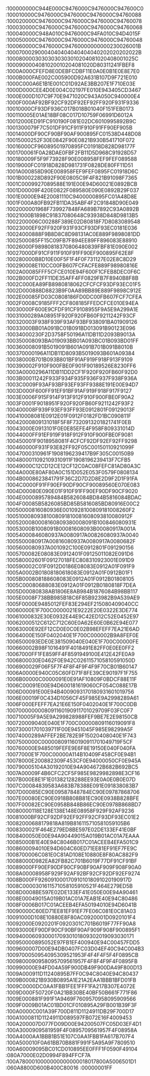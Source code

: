 :100000000C944E000C9476000C9476000C947600C0
:100010000C9476000C9476000C9476000C94760088
:100020000C9476000C9476000C9476000C94760078
:100030000C9476000C9476000C9476000C94760068
:100040000C948A010C9476000C94FA010C94D4015F
:100050000C9476000C9476000C9476000C94760048
:100060000C9476000C94760000000000230026001B
:10007000290004040404040404040202020202022B
:10008000030303030303010204081020408001025C
:1000900004081020010204081020D80311241FBEF8
:1000A000CFEFD8E0DEBFCDBF11E0A0E0B1E0E8E7E0
:1000B000FAE002C005900D92A631B107D9F721E010
:1000C000A6E1B1E001C01D92AE3BB207E1F710E03E
:1000D000CEE4D0E004C02197FE010E943405CD3467
:1000E000D107C9F70E9471020C943A050C940000E4
:1000F000AF92BF92CF92DF92EF92FF920F931F9336
:10010000CF93DF936C017B018B01040F151FEB0173
:100110005E01AE18BF08C017D10759F06991D6012A
:10012000ED91FC910190F081E02DC6010995892B9C
:1001300079F7C501DF91CF911F910F91FF90EF905B
:10014000DF90CF90BF90AF900895FC01538D448D08
:10015000252F30E0842F90E0821B930B541710F072
:10016000CF96089501970895FC01918D828D98177F
:1001700061F0A28DAE0FBF2FB11D5D968C91928D57
:100180009F5F9F73928F90E008958FEF9FEF089588
:10019000FC01918D828D981731F0828DE80FF11D51
:1001A000858D90E008958FEF9FEF0895FC01918D6C
:1001B000228D892F90E0805C9F4F821B91098F7365
:1001C0009927089588E191E00E94D60021E0892BCB
:1001D00009F420E0822F089580E090E0892B29F037
:1001E0000E94E20081110C9400000895FC01A48D8E
:1001F000A80FB92FB11DA35ABF4F2C91848D90E049
:1002000001968F739927848FA689B7892C93A0892B
:10021000B1898C91837080648C93938D848D9813B5
:1002200006C00288F389E02D80818F7D8083089548
:10023000EF92FF920F931F93CF93DF93EC0181E036
:10024000888F9B8D8C8D98131AC0E889F9898081DD
:1002500085FF15C09FB7F894EE89FF896083E88910
:10026000F98980818370806480839FBF81E090E002
:10027000DF91CF911F910F91FF90EF900895F62E8F
:100280000B8D10E00F5F1F4F0F731127E02E8C8D29
:100290008E110CC00FB607FCFACFE889F98980816E
:1002A00085FFF5CFCE010E94F600F1CFEB8DEC0F6C
:1002B000FD2FF11DE35AFF4FF0829FB7F8940B8F8B
:1002C000EA89FB8980818062CFCFCF93DF93EC01F5
:1002D000888D8823B9F0AA89BB89E889F9898C912E
:1002E00085FD03C0808186FD0DC00FB607FCF7CFEA
:1002F0008C9185FFF2CF808185FFEDCFCE010E94EA
:10030000F600E9CFDF91CF9108955F9A5E9A299A1E
:10031000289A08951F920F920FB60F9211242F93CF
:100320003F938F939F93AF93BF938091BA01909126
:10033000BB01A091BC01B091BD013091B90123E096
:10034000230F2D3758F50196A11DB11D2093B9013A
:100350008093BA019093BB01A093BC01B093BD01FF
:100360008091B5019091B601A091B701B091B8010B
:100370000196A11DB11D8093B5019093B601A09384
:10038000B701B093B801BF91AF919F918F913F9109
:100390002F910F900FBE0F901F90189526E8230FF6
:1003A0000296A11DB11DD2CF1F920F920FB60F92D0
:1003B00011242F933F934F935F936F937F938F936A
:1003C0009F93AF93BF93EF93FF9388E191E00E94D7
:1003D000F600FF91EF91BF91AF919F918F917F9127
:1003E0006F915F914F913F912F910F900FBE0F90A2
:1003F0001F9018951F920F920FB60F9211242F93F2
:100400008F939F93EF93FF93E0912801F09129013F
:100410008081E0912E01F0912F0182FD1BC090811F
:10042000809131018F5F8F7320913201821741F0EB
:10043000E0913101F0E0E85EFE4F958F809331014D
:10044000FF91EF919F918F912F910F900FBE0F9081
:100450001F9018958081F4CFCF92DF92EF92FF9298
:100460000F931F93E82FF92F05C00150110921099F
:10047000310961F1908196239417B9F305C00150B9
:1004800011092109310911F1908196239413F7CFB5
:10049000C12CD12CE12CF12C0AC08FEFC81AD80A3C
:1004A000E80AF80A0C151D052E053F0579F0808134
:1004B0008623841791F36C2D7D2D8E2D9F2D1F91FA
:1004C0000F91FF90EF90DF90CF90089560E070E083
:1004D00080E090E01F910F91FF90EF90DF90CF9020
:1004E0000895789484B5826084BD84B5816084BDAC
:1004F00085B5826085BD85B5816085BD80916E00C2
:10050000816080936E0010928100809181008260F2
:10051000809381008091810081608093810080912F
:1005200080008160809380008091B100846080931E
:10053000B1008091B00081608093B00080917A001A
:10054000846080937A0080917A00826080937A0040
:1005500080917A00816080937A0080917A0080682F
:1005600080937A001092C100E0912801F091290156
:1005700082E08083E0912401F09125011082E091D6
:100580002601F09127018FEC808310923001E091D9
:100590002C01F0912D0186E08083E0912A01F091F9
:1005A0002B01808180618083E0912A01F0912B01F1
:1005B000808188608083E0912A01F0912B01808105
:1005C00080688083E0912A01F0912B0180818F7DEA
:1005D00080838AB1806E8AB984B1876084B98BB117
:1005E0008F738BB985B18C6F85B923982B9A539AE9
:1005F0000E9485012FEF83E294EF215080409040CC
:10060000E1F700C0000021E9222E20E0322E3DE774
:10061000832E30E0932E44E9C42ED12C52E0452E97
:10062000512C612C712C60E0A62E60E0B62E94E077
:10063000E92EF12CD0E0C0E02B98EFEFF7EA21E6AD
:10064000E150F0402040E1F700C000002B9A8FEF0E
:1006500093EDE0E381509040E040E1F700C00000FE
:100660002B98F1016491F4018491E82FF0E0EE0FF2
:10067000FF1FE859FF4F8591949100E412E42FE0A9
:1006800030E0462F0E942C0261157105810591050D
:1006900029F06F5F7F4F8F4F9F4F9F70CB01B60147
:1006A0000E940C05C60FD71F8FE39CE90197F1F755
:1006B00000C0000091E0E91AF10809F0BDCF88E11F
:1006C00091E00E94D600181619060CF054C088E17B
:1006D00091E00E94B4009093170180931601019756
:1006E00019F0C434D1056CF45F985E9A2998289A61
:1006F000EFEFF7EA21E6E150F0402040E1F700C0DB
:1007000000008091160190911701029709F03FC0F7
:100710005F9A5E9A299828988FEF9BE7E2E98150CB
:100720009040E040E1F700C00000809116019091F8
:100730001701039711F00E9451045F985E98299A5F
:10074000289AFFEF2BE782E9F15020408040E1F743
:1007500000C000008091160190911701049719F5CF
:100760000E9485019FEFE9E6F8E19150E040F040FA
:10077000E1F700C00000A114B10409F458CF0E94B1
:10078000E200882309F453CF0E94000050CF0E945A
:100790005104A30192010E94A904672B682B692BC5
:1007A00009F4B6CFC2CF5F985E9829982898E3CF16
:1007B000E8E1F1E01382128288EE93E0A0E0B0E07D
:1007C00084839583A683B78388E091E091838083B7
:1007D00085EC90E09587848784EC90E09787868706
:1007E00080EC90E0918B808B81EC90E0938B828BFE
:1007F00082EC90E0958B848B86EC90E0978B868BD7
:10080000118E128E138E148E08958F929F92AF9236
:10081000BF92CF92DF92EF92FF92CF93DF93EC01E2
:10082000688179818A819B816115710581059105B6
:1008300021F464E279ED8BE597E02DE133EF41E0BF
:1008400050E00E94A90449015A019B01AC01A7EAAA
:10085000B1E40E94C8046B017C01ACEEB4EFA501C9
:1008600094010E94D604C60ED71EE81EF91EF7FE9C
:1008700006C081E0C81AD108E10880E8F80AC882F9
:10088000D982EA82FB82C701B6019F77DF91CF91BF
:10089000FF90EF90DF90CF90BF90AF909F908F90A0
:1008A00008958F929F92AF92BF92CF92DF92EF9274
:1008B000FF9260910001709101018091020190917D
:1008C0000301611571058105910521F464E279ED5B
:1008D0008BE597E02DE133EF41E050E00E94A90461
:1008E00049015A019B01AC01A7EAB1E40E94C80486
:1008F0006B017C01ACEEB4EFA50194010E94D6041B
:10090000C60ED71EE81EF91EF7FE06C081E0C81A03
:10091000D108E10880E8F80AC0920001D0920101F4
:10092000E0920201F0920301C701B6019F77FF90A8
:10093000EF90DF90CF90BF90AF909F908F900895F1
:100940006093000170930101809302019093030171
:100950000895052E97FB1EF400940E94C00457FDD5
:1009600007D00E94DB0407FC03D04EF40C94C004B3
:1009700050954095309521953F4F4F4F5F4F0895CB
:1009800090958095709561957F4F8F4F9F4F0895FB
:100990000E94FD04A59F900DB49F900DA49F800D13
:1009A000911D11240895B7FF0C94C8040E94C80437
:1009B000821B930B0895A1E21A2EAA1BBB1BFD01FB
:1009C0000DC0AA1FBB1FEE1FFF1FA217B307E4072E
:1009D000F50720F0A21BB30BE40BF50B661F771F86
:1009E000881F991F1A9469F7609570958095909566
:1009F0009B01AC01BD01CF010895A29FB001B39F3F
:100A0000C001A39F700D811D1124911DB29F700D17
:100A1000811D1124911D089597FB072E16F4009453
:100A200007D077FD09D00E94200507FC05D03EF4D1
:100A3000909581959F4F0895709561957F4F08958A
:100A4000AA1BBB1B51E107C0AA1FBB1FA617B707F4
:100A500010F0A61BB70B881F991F5A95A9F7809510
:100A60009095BC01CD010895EE0FFF1F0590F49104
:080A7000E02D0994F894FFCF7A
:100A7800010000000000000018017800A5006501D1
:060A8800D600B400C80016
:00000001FF
